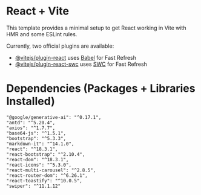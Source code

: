 # React + Vite

This template provides a minimal setup to get React working in Vite with HMR and some ESLint rules.

Currently, two official plugins are available:

- [@vitejs/plugin-react](https://github.com/vitejs/vite-plugin-react/blob/main/packages/plugin-react/README.md) uses [Babel](https://babeljs.io/) for Fast Refresh
- [@vitejs/plugin-react-swc](https://github.com/vitejs/vite-plugin-react-swc) uses [SWC](https://swc.rs/) for Fast Refresh



# Dependencies (Packages + Libraries Installed)


    "@google/generative-ai": "^0.17.1",
    "antd": "^5.20.4",
    "axios": "^1.7.7",
    "base64-js": "^1.5.1",
    "bootstrap": "^5.3.3",
    "markdown-it": "^14.1.0",
    "react": "^18.3.1",
    "react-bootstrap": "^2.10.4",
    "react-dom": "^18.3.1",
    "react-icons": "^5.3.0",
    "react-multi-carousel": "^2.8.5",
    "react-router-dom": "^6.26.1",
    "react-toastify": "^10.0.5",
    "swiper": "^11.1.12"
  

